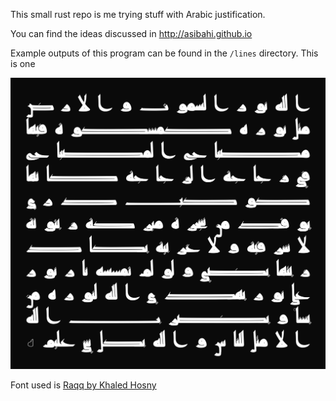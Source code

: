This small rust repo is me trying stuff with Arabic justification.

You can find the ideas discussed in http://asibahi.github.io

Example outputs of this program can be found in the `/lines` directory. This is one

![الله نور السماوات والأرض](lines/noor.png)

Font used is [Raqq by Khaled Hosny](https://aliftype.com/raqq/english)

